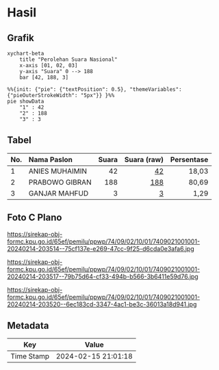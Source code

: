 # Hasil

## Grafik

```mermaid
xychart-beta
    title "Perolehan Suara Nasional"
    x-axis [01, 02, 03]
    y-axis "Suara" 0 --> 188
    bar [42, 188, 3]
```

```mermaid
%%{init: {"pie": {"textPosition": 0.5}, "themeVariables": {"pieOuterStrokeWidth": "5px"}} }%%
pie showData
    "1" : 42
    "2" : 188
    "3" : 3
```

## Tabel

| No. | Nama Paslon    | Suara | Suara (raw) | Persentase |
|:--- |:-------------- | -----:| -----------:| ----------:|
| 1   | ANIES MUHAIMIN | 42    | [42][p-1]   | 18,03      |
| 2   | PRABOWO GIBRAN | 188   | [188][p-2]  | 80,69      |
| 3   | GANJAR MAHFUD  | 3     | [3][p-3]    | 1,29       |


[p-1]: https://github.com/gigit-pemilu/pemilu-2024/blob/main/pilpres/hitung-suara/sub/74-sulawesi-tenggara/sub/09-konawe-utara/sub/02-wiwirano/sub/1001-lamonae/sub/001-tps/sub/paslon-1.txt
[p-2]: https://github.com/gigit-pemilu/pemilu-2024/blob/main/pilpres/hitung-suara/sub/74-sulawesi-tenggara/sub/09-konawe-utara/sub/02-wiwirano/sub/1001-lamonae/sub/001-tps/sub/paslon-2.txt
[p-3]: https://github.com/gigit-pemilu/pemilu-2024/blob/main/pilpres/hitung-suara/sub/74-sulawesi-tenggara/sub/09-konawe-utara/sub/02-wiwirano/sub/1001-lamonae/sub/001-tps/sub/paslon-3.txt

## Foto C Plano

https://sirekap-obj-formc.kpu.go.id/65ef/pemilu/ppwp/74/09/02/10/01/7409021001001-20240214-203514--75cf137e-e269-47cc-9f25-d6cda0e3afa6.jpg

https://sirekap-obj-formc.kpu.go.id/65ef/pemilu/ppwp/74/09/02/10/01/7409021001001-20240214-203517--79b75d64-cf33-494b-b566-3b6411e59d76.jpg

https://sirekap-obj-formc.kpu.go.id/65ef/pemilu/ppwp/74/09/02/10/01/7409021001001-20240214-203520--6ec183cd-3347-4ac1-be3c-36013a18d941.jpg


## Metadata

| Key        | Value               |
| ---------- | ------------------- |
| Time Stamp | 2024-02-15 21:01:18 |



